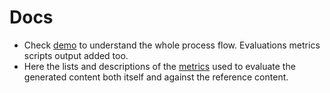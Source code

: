 # Docs

- Check [demo](https://github.com/fabriziosalmi/UglyFeed/blob/main/docs/demo.md) to understand the whole process flow. Evaluations metrics scripts output added too.
- Here the lists and descriptions of the [metrics](https://github.com/fabriziosalmi/UglyFeed/blob/main/docs/metrics.md) used to evaluate the generated content both itself and against the reference content.
